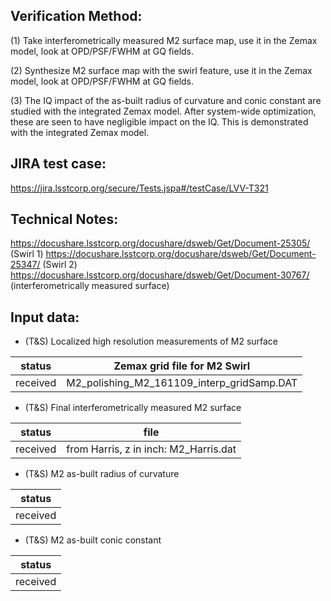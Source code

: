 Verification Method:
---

(1) Take interferometrically measured M2 surface map, use it in the Zemax model, look at OPD/PSF/FWHM at GQ fields. 

(2) Synthesize M2 surface map with the swirl feature, use it in the Zemax model, look at OPD/PSF/FWHM at GQ fields.

(3) The IQ impact of the as-built radius of curvature and conic constant are studied with the integrated Zemax model. After system-wide optimization, these are seen to have negligible impact on the IQ. This is demonstrated with
the integrated Zemax model.

JIRA test case:
---
https://jira.lsstcorp.org/secure/Tests.jspa#/testCase/LVV-T321

Technical Notes:
---
https://docushare.lsstcorp.org/docushare/dsweb/Get/Document-25305/ (Swirl 1)
https://docushare.lsstcorp.org/docushare/dsweb/Get/Document-25347/ (Swirl 2)
https://docushare.lsstcorp.org/docushare/dsweb/Get/Document-30767/ (interferometrically measured surface)

Input data:
---
* (T&S) Localized high resolution measurements of M2 surface

status | Zemax grid file for M2 Swirl
-| - 
received|M2_polishing_M2_161109_interp_gridSamp.DAT

* (T&S) Final interferometrically measured M2 surface

status | file
-|-
received | from Harris, z in inch: M2_Harris.dat
	
* (T&S) M2 as-built radius of curvature

status |
-|
received|

* (T&S) M2 as-built conic constant

status |
-|
received|

